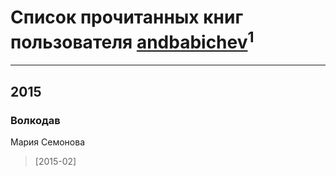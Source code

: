 # Список прочитанных книг пользователя [andbabichev](https://www.facebook.com/babichev.andrej)<sup>1</sup>
---

## 2015

### Волкодав
Мария Семонова
> [2015-02] 



